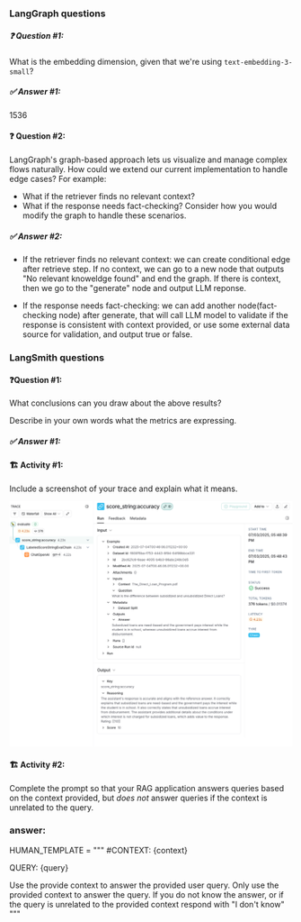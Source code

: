 ### LangGraph questions
##### ❓ Question #1:
What is the embedding dimension, given that we're using `text-embedding-3-small`?

##### ✅ Answer #1:
1536

#### ❓ Question #2:
LangGraph's graph-based approach lets us visualize and manage complex flows naturally. How could we extend our current implementation to handle edge cases? For example:
- What if the retriever finds no relevant context?  
- What if the response needs fact-checking?
Consider how you would modify the graph to handle these scenarios.

##### ✅ Answer #2:
- If the retriever finds no relevant context: we can create conditional edge after retrieve step. If no context, we can go to a new node that outputs "No relevant knoweldge found" and end the graph. If there is context, then we go to the "generate" node and output LLM reponse. 

- If the response needs fact-checking: we can add another node(fact-checking node) after generate, that will call LLM model to validate if the response is consistent with context provided, or use some external data source for validation, and output true or false. 


### LangSmith questions
#### ❓Question #1:

What conclusions can you draw about the above results?

Describe in your own words what the metrics are expressing.

##### ✅ Answer #1:


#### 🏗️ Activity #1:

Include a screenshot of your trace and explain what it means.

![LangSmith Trace](trace.png)




#### 🏗️ Activity #2:

Complete the prompt so that your RAG application answers queries based on the context provided, but *does not* answer queries if the context is unrelated to the query.

### answer: 
HUMAN_TEMPLATE = """
#CONTEXT:
{context}

QUERY:
{query}

Use the provide context to answer the provided user query. Only use the provided context to answer the query. If you do not know the answer, or if the query is unrelated to the provided context respond with "I don't know"
"""
